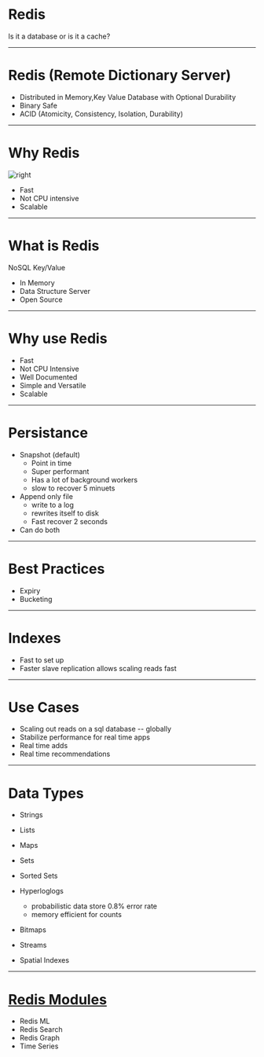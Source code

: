 # Redis

Is it a database or is it a cache?

---

# Redis (Remote Dictionary Server)

* Distributed in Memory,Key Value Database with Optional Durability
* Binary Safe
* ACID (Atomicity, Consistency, Isolation, Durability)


---

# Why Redis
![right](https://microshak.github.io/MicroNotes/Images/Redis.png)
*   Fast
*   Not CPU intensive
*   Scalable
---

# What is Redis
NoSQL
Key/Value
* In Memory
* Data Structure Server
* Open Source

---

# Why use Redis
* Fast
* Not CPU Intensive
* Well Documented
* Simple and Versatile
* Scalable
---
# Persistance
* Snapshot (default)
    * Point in time
    * Super performant
    * Has a lot of background workers 
    * slow to recover 5 minuets
* Append only file
    * write to a log
    * rewrites itself to disk
    * Fast recover 2 seconds
* Can do both

---

# Best Practices
* Expiry
* Bucketing

---

# Indexes
* Fast to set up
* Faster slave replication allows scaling reads fast

---

# Use Cases
* Scaling out reads on a sql database -- globally
* Stabilize performance for real time apps
* Real time adds
* Real time recommendations

---

# Data Types
* Strings
* Lists
* Maps
* Sets
* Sorted Sets
* Hyperloglogs
    * probabilistic data store 0.8% error rate
    * memory efficient for counts 
    
* Bitmaps
* Streams
* Spatial Indexes 
---

# [Redis Modules](https://redis.io/modules)
* Redis ML
* Redis Search
* Redis Graph
* Time Series